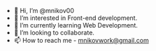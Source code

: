 - 👋 Hi, I’m @mnikov00
- 👀 I’m interested in Front-end development.
- 🌱 I’m currently learning Web Development.
- 💞️ I’m looking to collaborate.
- 📫 How to reach me - mnikovwork@gmail.com

<!---
mnikov00/mnikov00 is a ✨ special ✨ repository because its `README.md` (this file) appears on your GitHub profile.
You can click the Preview link to take a look at your changes.
--->
